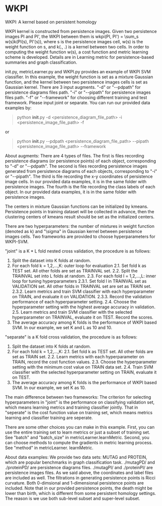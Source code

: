 # WKPI
WKPI: A kernel based on persistent homology


WKPI kernel is constructed from persistence images. 
Given two persistence images PI and PI', the WKPI between them is wkpi(PI, PI') = \sum_s w(s)k(PI(s), PI'(s)), where s is the persistence images cell,
w(s) is the weight function on s, and k(., .) is a kernel between two cells.
In order to computing the weight function w(s), a cost function and metric learning scheme is developed. Details are in Learning metric for persistence-based
summaries and graph classification.

init.py, metricLearner.py and WKPI.py provides an example of WKPI SVM classifier. 
In this example, the weight function is set as a mixture Gaussian function, and the kernel between two persistence images cells is set as Gaussian kernel.
There are 3 input augments.
"-d" or "--pdpath" for persistence diagrams files path.
"-i" or "--pipath" for persistence images files path.
"-f" or "--framework" for choosing different training and test framework. Please input joint or separate.
You can run our provided data examples by:
>python __init__.py -d <persistence_diagram_file_path> -i <persistence_image_file_path> -f <joint or seperate>
	
or 

>python __init__.py --pdpath <persistence_diagram_file_path> --pipath <persistence_image_file_path> --framework <joint or seperate>
 

About augments:
There are 4 types of files. 
The first is files recording persistence diagrams (or persistence points) of each object, corresponding to "-d" or "--pdpath".
The second is files recording persistence images generated from persistence diagrams of each objects, corresponding to "-i" or "--pipath".
The third is file recording the x-y coordinates of persistence image cells. In our provided data examples, it is in the same folder with persistence images.
The fourth is the file recording the class labels of each object. In our provided data examples, it is in the same folder with persistence images.

The centers in mixture Gaussian functions can be initialized by kmeans. Persistence points in training dataset will be collected in advance, then the clustering centers of kmeans result should be set as the initialized centers.

There are two hyperparameters: the number of mixtures in weight function (denoted as k) and "\sigma" in Gaussian kernel between persistence images cells. Two frameworks are provided to choose hyperparameters for WKPI-SVM. 

"joint" is a K * L fold nested cross validation, the procedure is as follows:
1. Split the dataset into K folds at random.
2. For each fold k = 1,2,...,K: outer loop for evaluation
	2.1. Set fold k as TEST set. All other folds are set as TRAINVAL set.
	2.2. Split the TRAINVAL set into L folds at random.
	2.3. For each fold l = 1,2,...,L: inner loop for tuning hyperparameters
		2.3.1. Set fold l in TRAINVAL set as VALIDATION set. All other folds in TRAINVAL set are set as TRAIN set.
		2.3.2. Learn metrics and train SVM classifier with each hyperparameter on TRAIN, and evaluate it on VALIDATION.
		2.3.3. Record the validation performance of each hyperparameter setting.
	2.4. Choose the hyperparameter setting with the highest average accuracy in validation.
	2.5. Learn metrics and train SVM classifier with the selected hyperparameter on TRAINVAL, evaluate it on TEST. Record the scores.
3. The average accuracy among K folds is the performance of WKPI based SVM.
In our example, we set K and L as 10 and 10.

"separate" is a K fold cross validation, the procedure is as follows:
1. Split the dataset into K folds at random.
2. For each fold k = 1,2,...,K:
	2.1. Set fold k as TEST set. All other folds are set as TRAIN set.
	2.2. Learn metrics with each hyperparameter on TRAIN, record the cost function values.
	2.3. Choose the hyperparameter setting with the minimum cost value on TRAIN data set.
	2.4. Train SVM classifier with the selected hyperparameter setting on TRAIN, evaluate it on TEST.
3. The average accuracy among K folds is the performance of WKPI based SVM.
In our example, we set K as 10.

The main difference between two frameworks: 
The criterion for selecting hyperparameters in "joint" is the performance on classifying validation set, which means learning metrics and training classifier jointly. That in "seperate" is the cost function value on training set, which means metrics learning and classifier training are seperate.

There are some other choices you can make in this example.
First, you can use the entire training set to learn metrics or just a subset of training set. See "batch" and "batch_size" in metricLearner.learnMetric.
Second, you can choose methods to compute the gradients in metric learning process. See "method" in metricLearner. learnMetric.

About data examples:
We provide two data sets: MUTAG and PROTEIN, which are popular benchmarks in graph classification task.
./mutagPD/ and ./proteinPD/ are persistence diagrams files.
./mutagPI/ and ./proteinPI/ are persistence images files. As we said above, the coordinates and label files are included as well. 
The filtrations in generating persistence points is Ricci curvature. Both 0-dimsional and 1-dimensional persistence points are included.
Note that in our provided persistence points, the death might be lower than birth, which is different from some persistent homology settings. The reason is we use both sub-level subset and super-level subset.
